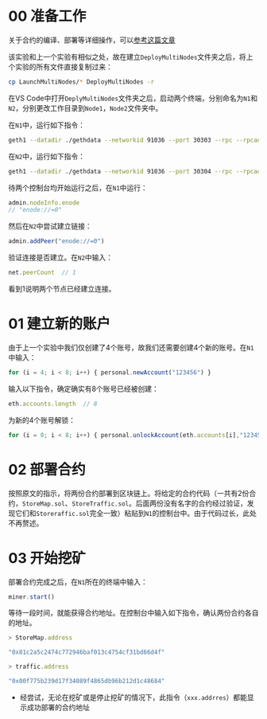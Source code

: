 # 00 准备工作

关于合约的编译、部署等详细操作，可以[参考这篇文章](https://blog.csdn.net/qq_43533623/article/details/107732747)

该实验和上一个实验有相似之处，故在建立`DeployMultiNodes`文件夹之后，将上个实验的所有文件直接复制过来：

```bash
cp LaunchMultiNodes/* DeployMultiNodes -r
```

在VS Code中打开`DeplyMultiNodes`文件夹之后，启动两个终端，分别命名为`N1`和`N2`，分别更改工作目录到`Node1`，`Node2`文件夹中。

在`N1`中，运行如下指令：

```bash
geth1 --datadir ./gethdata --networkid 91036 --port 30303 --rpc --rpcaddr 127.0.0.1 --rpcport 8545 --rpcapi 'db,net,eth,web3,personal' --rpccorsdomain "*" --ws --wsaddr "localhost" --wsport "8546" --wsorigins "*" --wsapi 'personal,net,eth,web3,admin' --nodiscover --allow-insecure-unlock --dev.period 1 --syncmode "full" console
```

在`N2`中，运行如下指令：

```bash
geth1 --datadir ./gethdata --networkid 91036 --port 30304 --rpc --rpcaddr 127.0.0.1 --rpcport 8547 --rpcapi 'db,net,eth,web3,personal' --rpccorsdomain "*" --ws --wsaddr "localhost" --wsport "8548" --wsorigins "*" --wsapi 'personal,net,eth,web3,admin' --nodiscover --allow-insecure-unlock --dev.period 1 --syncmode "full" console
```

待两个控制台均开始运行之后，在`N1`中运行：

```js
admin.nodeInfo.enode
// "enode://=0"
```

然后在`N2`中尝试建立链接：

```js
admin.addPeer("enode://=0")
```

验证连接是否建立。在`N2`中输入：

```js
net.peerCount  // 1
```

看到1说明两个节点已经建立连接。

# 01 建立新的账户

由于上一个实验中我们仅创建了4个账号，故我们还需要创建4个新的账号。在`N1`中输入：

```js
for (i = 4; i < 8; i++) { personal.newAccount("123456") }
```

输入以下指令，确定确实有8个账号已经被创建：

```js
eth.accounts.length  // 8
```

为新的4个账号解锁：

```js
for (i = 0; i < 8; i++) { personal.unlockAccount(eth.accounts[i],"123456",0) }
```



# 02 部署合约

按照原文的指示，将两份合约部署到区块链上。将给定的合约代码（一共有2份合约，`StoreMap.sol`、`StoreTraffic.sol`。后面两份没有名字的合约经过验证，发现它们和`Storeraffic.sol`完全一致）粘贴到`N1`的控制台中。由于代码过长，此处不再赘述。


# 03 开始挖矿

部署合约完成之后，在`N1`所在的终端中输入：

```js
miner.start()
```

等待一段时间，就能获得合约地址。在控制台中输入如下指令，确认两份合约各自的地址。
```javascript
> StoreMap.address

"0x81c2a5c2474c772946baf013c4754cf31bd66d4f"

> traffic.address

"0x00f775b239d17f34089f4865db96b212d1c48684"

```
  
* 经尝试，无论在挖矿或是停止挖矿的情况下，此指令（`xxx.addrres`）都能显示成功部署的合约地址